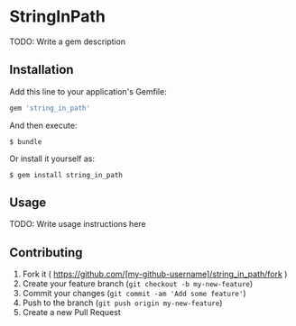 # StringInPath

TODO: Write a gem description

## Installation

Add this line to your application's Gemfile:

```ruby
gem 'string_in_path'
```

And then execute:

    $ bundle

Or install it yourself as:

    $ gem install string_in_path

## Usage

TODO: Write usage instructions here

## Contributing

1. Fork it ( https://github.com/[my-github-username]/string_in_path/fork )
2. Create your feature branch (`git checkout -b my-new-feature`)
3. Commit your changes (`git commit -am 'Add some feature'`)
4. Push to the branch (`git push origin my-new-feature`)
5. Create a new Pull Request
